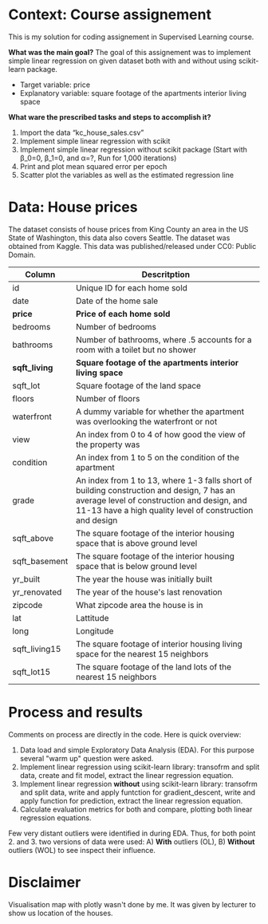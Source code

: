 # Context: Course assignement
This is my solution for coding assignement in Supervised Learning course.

**What was the main goal?**
The goal of this assignement was to implement simple linear regression on given dataset both with and without using scikit-learn package.
- Target variable: price
- Explanatory variable: square footage of the apartments interior living space

**What ware the prescribed tasks and steps to accomplish it?**
1. Import the data “kc_house_sales.csv”
2. Implement simple linear regression with scikit
3. Implement simple linear regression without scikit package (Start with β_0=0, β_1=0, and α=?, Run for 1,000 iterations)
4. Print and plot mean squared error per epoch
5. Scatter plot the variables as well as the estimated regression line

# Data: House prices
The dataset consists of house prices from King County an area in the US State of Washington, this data also covers Seattle. The dataset was obtained from Kaggle. This data was published/released under CC0: Public Domain.

| Column | Descritption |
| --- | --- |
| id | Unique ID for each home sold |
| date | Date of the home sale |
| **price** | **Price of each home sold** |
| bedrooms | Number of bedrooms |
| bathrooms | Number of bathrooms, where .5 accounts for a room with a toilet but no shower |
| **sqft_living** | **Square footage of the apartments interior living space** |
| sqft_lot | Square footage of the land space |
| floors | Number of floors |
| waterfront | A dummy variable for whether the apartment was overlooking the waterfront or not |
| view | An index from 0 to 4 of how good the view of the property was |
| condition | An index from 1 to 5 on the condition of the apartment |
| grade | An index from 1 to 13, where 1-3 falls short of building construction and design, 7 has an average level of construction and design, and 11-13 have a high quality level of construction and design |
| sqft_above | The square footage of the interior housing space that is above ground level |
| sqft_basement | The square footage of the interior housing space that is below ground level |
| yr_built | The year the house was initially built |
| yr_renovated | The year of the house's last renovation |
| zipcode | What zipcode area the house is in |
| lat | Lattitude |
| long | Longitude |
| sqft_living15 | The square footage of interior housing living space for the nearest 15 neighbors |
| sqft_lot15 | The square footage of the land lots of the nearest 15 neighbors  |

# Process and results
Comments on process are directly in the code. Here is quick overview:
1. Data load and simple Exploratory Data Analysis (EDA). For this purpose several "warm up" question were asked.
2. Implement linear regression using scikit-learn library: transofrm and split data, create and fit model, extract the linear regression equation.
3. Implement linear regression **without** using scikit-learn library: transofrm and split data, write and apply funtction for gradient_descent, write and apply function for prediction, extract the linear regression equation.
4. Calculate evaluation metrics for both and compare, plotting both linear regression equations.

Few very distant outliers were identified in during EDA. Thus, for both point 2. and 3. two versions of data were used: A) **With** outliers (OL), B) **Without** outliers (WOL) to see inspect their influence.

# Disclaimer
Visualisation map with plotly wasn't done by me. It was given by lecturer to show us location of the houses.
